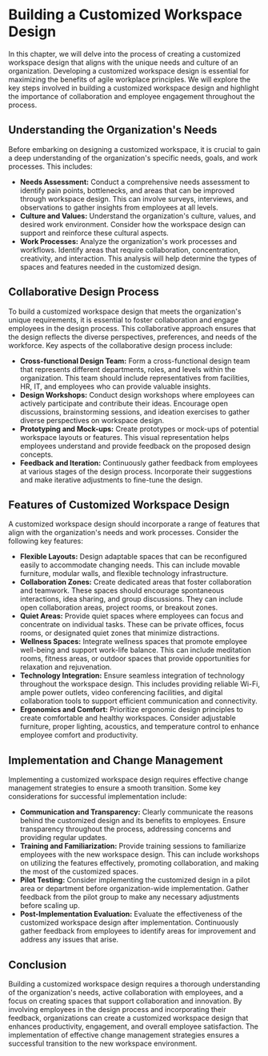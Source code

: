 Building a Customized Workspace Design
===============================================

In this chapter, we will delve into the process of creating a customized workspace design that aligns with the unique needs and culture of an organization. Developing a customized workspace design is essential for maximizing the benefits of agile workplace principles. We will explore the key steps involved in building a customized workspace design and highlight the importance of collaboration and employee engagement throughout the process.

**Understanding the Organization's Needs**
------------------------------------------

Before embarking on designing a customized workspace, it is crucial to gain a deep understanding of the organization's specific needs, goals, and work processes. This includes:

* **Needs Assessment:** Conduct a comprehensive needs assessment to identify pain points, bottlenecks, and areas that can be improved through workspace design. This can involve surveys, interviews, and observations to gather insights from employees at all levels.
* **Culture and Values:** Understand the organization's culture, values, and desired work environment. Consider how the workspace design can support and reinforce these cultural aspects.
* **Work Processes:** Analyze the organization's work processes and workflows. Identify areas that require collaboration, concentration, creativity, and interaction. This analysis will help determine the types of spaces and features needed in the customized design.

**Collaborative Design Process**
--------------------------------

To build a customized workspace design that meets the organization's unique requirements, it is essential to foster collaboration and engage employees in the design process. This collaborative approach ensures that the design reflects the diverse perspectives, preferences, and needs of the workforce. Key aspects of the collaborative design process include:

* **Cross-functional Design Team:** Form a cross-functional design team that represents different departments, roles, and levels within the organization. This team should include representatives from facilities, HR, IT, and employees who can provide valuable insights.
* **Design Workshops:** Conduct design workshops where employees can actively participate and contribute their ideas. Encourage open discussions, brainstorming sessions, and ideation exercises to gather diverse perspectives on workspace design.
* **Prototyping and Mock-ups:** Create prototypes or mock-ups of potential workspace layouts or features. This visual representation helps employees understand and provide feedback on the proposed design concepts.
* **Feedback and Iteration:** Continuously gather feedback from employees at various stages of the design process. Incorporate their suggestions and make iterative adjustments to fine-tune the design.

**Features of Customized Workspace Design**
-------------------------------------------

A customized workspace design should incorporate a range of features that align with the organization's needs and work processes. Consider the following key features:

* **Flexible Layouts:** Design adaptable spaces that can be reconfigured easily to accommodate changing needs. This can include movable furniture, modular walls, and flexible technology infrastructure.
* **Collaboration Zones:** Create dedicated areas that foster collaboration and teamwork. These spaces should encourage spontaneous interactions, idea sharing, and group discussions. They can include open collaboration areas, project rooms, or breakout zones.
* **Quiet Areas:** Provide quiet spaces where employees can focus and concentrate on individual tasks. These can be private offices, focus rooms, or designated quiet zones that minimize distractions.
* **Wellness Spaces:** Integrate wellness spaces that promote employee well-being and support work-life balance. This can include meditation rooms, fitness areas, or outdoor spaces that provide opportunities for relaxation and rejuvenation.
* **Technology Integration:** Ensure seamless integration of technology throughout the workspace design. This includes providing reliable Wi-Fi, ample power outlets, video conferencing facilities, and digital collaboration tools to support efficient communication and connectivity.
* **Ergonomics and Comfort:** Prioritize ergonomic design principles to create comfortable and healthy workspaces. Consider adjustable furniture, proper lighting, acoustics, and temperature control to enhance employee comfort and productivity.

**Implementation and Change Management**
----------------------------------------

Implementing a customized workspace design requires effective change management strategies to ensure a smooth transition. Some key considerations for successful implementation include:

* **Communication and Transparency:** Clearly communicate the reasons behind the customized design and its benefits to employees. Ensure transparency throughout the process, addressing concerns and providing regular updates.
* **Training and Familiarization:** Provide training sessions to familiarize employees with the new workspace design. This can include workshops on utilizing the features effectively, promoting collaboration, and making the most of the customized spaces.
* **Pilot Testing:** Consider implementing the customized design in a pilot area or department before organization-wide implementation. Gather feedback from the pilot group to make any necessary adjustments before scaling up.
* **Post-Implementation Evaluation:** Evaluate the effectiveness of the customized workspace design after implementation. Continuously gather feedback from employees to identify areas for improvement and address any issues that arise.

**Conclusion**
--------------

Building a customized workspace design requires a thorough understanding of the organization's needs, active collaboration with employees, and a focus on creating spaces that support collaboration and innovation. By involving employees in the design process and incorporating their feedback, organizations can create a customized workspace design that enhances productivity, engagement, and overall employee satisfaction. The implementation of effective change management strategies ensures a successful transition to the new workspace environment.

